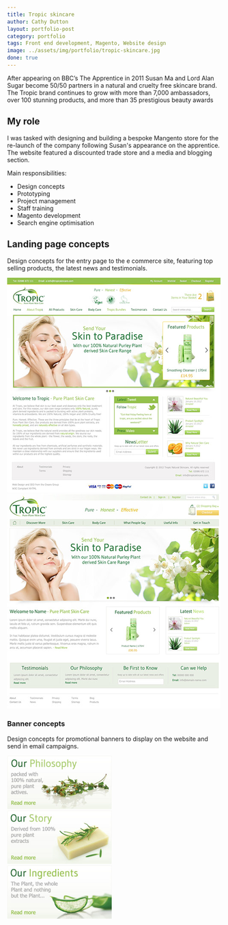 ```yaml
---
title: Tropic skincare
author: Cathy Dutton
layout: portfolio-post
category: portfolio
tags: Front end development, Magento, Website design
image: ../assets/img/portfolio/tropic-skincare.jpg
done: true
---
```



<p class="highlight-quote">After appearing on BBC’s The Apprentice in 2011 Susan Ma and Lord Alan Sugar become 50/50 partners in a natural and cruelty free skincare brand. The Tropic brand continues to grow with more than 7,000 ambassadors, over 100 stunning products, and more than 35 prestigious beauty awards</p>

<h2 class="heading">My role</h2>
I was tasked with designing and building a bespoke Mangento store for the re-launch of the company following Susan's appearance on the apprentice. The website featured a discounted trade store and a media and blogging section.

Main responsibilities:

* Design concepts
* Prototyping
* Project management
* Staff training
* Magento development
* Search engine optimisation

<h2 class="heading">Landing page concepts</h2>

Design concepts for the entry page to the e commerce site, featuring top selling products, the latest news and testimonials.

<section class="portfolio-images">
<div class="portfolio-piece-wrapper">
    <div class="portfolio-piece">
        <img src="../assets/img/portfolio/tropic/tropic-one.jpg" class="portfolio-piece__img"  alt="Tropic skincare home page concept">
    </div>
</div>
<div class="portfolio-piece-wrapper">
    <div class="portfolio-piece">
        <img src="../assets/img/portfolio/tropic/tropic-two.jpg" class="portfolio-piece__img"  alt="Tropic skincare home page concept">
    </div>
</div>
</section>

<h3 class="heading">Banner concepts</h3>

Design concepts for promotional banners to display on the website and send in email campaigns.

<section class="portfolio-images">
<div class="portfolio-piece-wrapper-three">
    <div class="portfolio-piece">
        <img src="../assets/img/portfolio/tropic/tropic-banner-one.jpg" class="portfolio-piece__img"  alt="Tropic skincare banne concept">
    </div>
</div>
<div class="portfolio-piece-wrapper-three">
    <div class="portfolio-piece">
        <img src="../assets/img/portfolio/tropic/tropic-banner-two.jpg" class="portfolio-piece__img"  alt="Tropic skincare banne concept">
    </div>
</div>
<div class="portfolio-piece-wrapper-three">
    <div class="portfolio-piece">
        <img src="../assets/img/portfolio/tropic/tropic-banner-three.jpg" class="portfolio-piece__img"  alt="Tropic skincare banne concept">
    </div>
</div>
</section>


